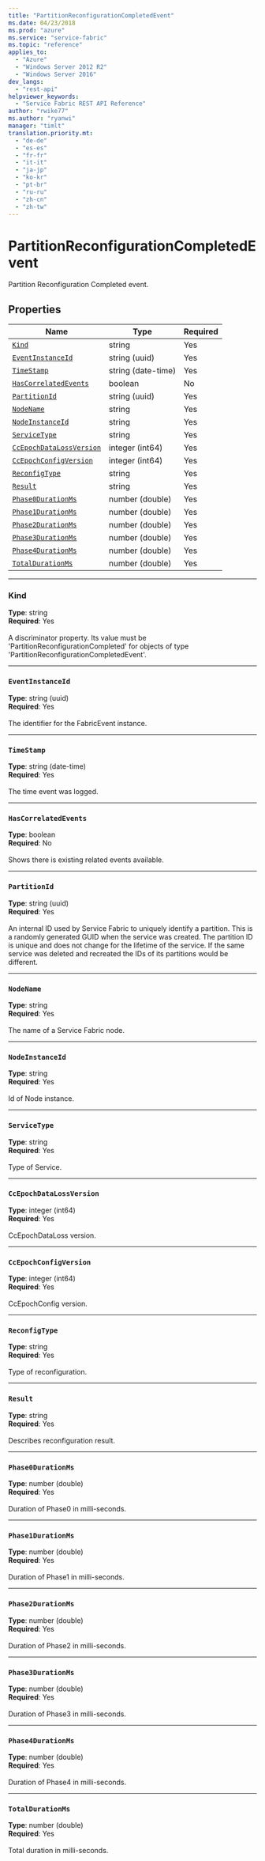 ```yaml
---
title: "PartitionReconfigurationCompletedEvent"
ms.date: 04/23/2018
ms.prod: "azure"
ms.service: "service-fabric"
ms.topic: "reference"
applies_to: 
  - "Azure"
  - "Windows Server 2012 R2"
  - "Windows Server 2016"
dev_langs: 
  - "rest-api"
helpviewer_keywords: 
  - "Service Fabric REST API Reference"
author: "rwike77"
ms.author: "ryanwi"
manager: "timlt"
translation.priority.mt: 
  - "de-de"
  - "es-es"
  - "fr-fr"
  - "it-it"
  - "ja-jp"
  - "ko-kr"
  - "pt-br"
  - "ru-ru"
  - "zh-cn"
  - "zh-tw"
---
```

# PartitionReconfigurationCompletedEvent

Partition Reconfiguration Completed event.

## Properties
| Name | Type | Required |
| --- | --- | --- |
| [`Kind`](#kind) | string | Yes |
| [`EventInstanceId`](#eventinstanceid) | string (uuid) | Yes |
| [`TimeStamp`](#timestamp) | string (date-time) | Yes |
| [`HasCorrelatedEvents`](#hascorrelatedevents) | boolean | No |
| [`PartitionId`](#partitionid) | string (uuid) | Yes |
| [`NodeName`](#nodename) | string | Yes |
| [`NodeInstanceId`](#nodeinstanceid) | string | Yes |
| [`ServiceType`](#servicetype) | string | Yes |
| [`CcEpochDataLossVersion`](#ccepochdatalossversion) | integer (int64) | Yes |
| [`CcEpochConfigVersion`](#ccepochconfigversion) | integer (int64) | Yes |
| [`ReconfigType`](#reconfigtype) | string | Yes |
| [`Result`](#result) | string | Yes |
| [`Phase0DurationMs`](#phase0durationms) | number (double) | Yes |
| [`Phase1DurationMs`](#phase1durationms) | number (double) | Yes |
| [`Phase2DurationMs`](#phase2durationms) | number (double) | Yes |
| [`Phase3DurationMs`](#phase3durationms) | number (double) | Yes |
| [`Phase4DurationMs`](#phase4durationms) | number (double) | Yes |
| [`TotalDurationMs`](#totaldurationms) | number (double) | Yes |

____
### Kind
__Type__: string <br/>
__Required__: Yes <br/>
<br/>
A discriminator property. Its value must be 'PartitionReconfigurationCompleted' for objects of type 'PartitionReconfigurationCompletedEvent'.

____
### `EventInstanceId`
__Type__: string (uuid) <br/>
__Required__: Yes<br/>
<br/>
The identifier for the FabricEvent instance.

____
### `TimeStamp`
__Type__: string (date-time) <br/>
__Required__: Yes<br/>
<br/>
The time event was logged.

____
### `HasCorrelatedEvents`
__Type__: boolean <br/>
__Required__: No<br/>
<br/>
Shows there is existing related events available.

____
### `PartitionId`
__Type__: string (uuid) <br/>
__Required__: Yes<br/>
<br/>
An internal ID used by Service Fabric to uniquely identify a partition. This is a randomly generated GUID when the service was created. The partition ID is unique and does not change for the lifetime of the service. If the same service was deleted and recreated the IDs of its partitions would be different.

____
### `NodeName`
__Type__: string <br/>
__Required__: Yes<br/>
<br/>
The name of a Service Fabric node.

____
### `NodeInstanceId`
__Type__: string <br/>
__Required__: Yes<br/>
<br/>
Id of Node instance.

____
### `ServiceType`
__Type__: string <br/>
__Required__: Yes<br/>
<br/>
Type of Service.

____
### `CcEpochDataLossVersion`
__Type__: integer (int64) <br/>
__Required__: Yes<br/>
<br/>
CcEpochDataLoss version.

____
### `CcEpochConfigVersion`
__Type__: integer (int64) <br/>
__Required__: Yes<br/>
<br/>
CcEpochConfig version.

____
### `ReconfigType`
__Type__: string <br/>
__Required__: Yes<br/>
<br/>
Type of reconfiguration.

____
### `Result`
__Type__: string <br/>
__Required__: Yes<br/>
<br/>
Describes reconfiguration result.

____
### `Phase0DurationMs`
__Type__: number (double) <br/>
__Required__: Yes<br/>
<br/>
Duration of Phase0 in milli-seconds.

____
### `Phase1DurationMs`
__Type__: number (double) <br/>
__Required__: Yes<br/>
<br/>
Duration of Phase1 in milli-seconds.

____
### `Phase2DurationMs`
__Type__: number (double) <br/>
__Required__: Yes<br/>
<br/>
Duration of Phase2 in milli-seconds.

____
### `Phase3DurationMs`
__Type__: number (double) <br/>
__Required__: Yes<br/>
<br/>
Duration of Phase3 in milli-seconds.

____
### `Phase4DurationMs`
__Type__: number (double) <br/>
__Required__: Yes<br/>
<br/>
Duration of Phase4 in milli-seconds.

____
### `TotalDurationMs`
__Type__: number (double) <br/>
__Required__: Yes<br/>
<br/>
Total duration in milli-seconds.
